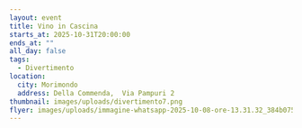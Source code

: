 ```yaml
---
layout: event
title: Vino in Cascina
starts_at: 2025-10-31T20:00:00
ends_at: ""
all_day: false
tags:
  - Divertimento
location:
  city: Morimondo
  address: Della Commenda,  Via Pampuri 2
thumbnail: images/uploads/divertimento7.png
flyer: images/uploads/immagine-whatsapp-2025-10-08-ore-13.31.32_384b0758.jpg
---
```

